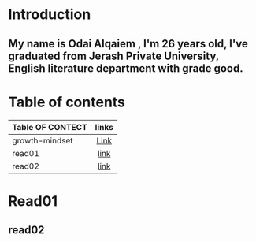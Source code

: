 # Introduction

## My name is Odai Alqaiem , I'm 26 years old, I've graduated from Jerash Private University, English literature department with grade good.       

# Table of contents
| Table OF CONTECT      | links| 
| :---        |    :----:   |
|  growth-mindset  | [Link](https://odaialqaiem.github.io/Reading-notes/growth-mindset)       | 
|read01   |      [link](https://odaialqaiem.github.io/Reading-notes/Read01)   | 
|  read02  |      [link](https://odaialqaiem.github.io/Reading-notes/Read02)  | 

# Read01
## read02
